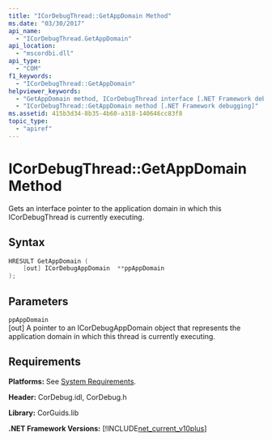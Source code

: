 ```yaml
---
title: "ICorDebugThread::GetAppDomain Method"
ms.date: "03/30/2017"
api_name: 
  - "ICorDebugThread.GetAppDomain"
api_location: 
  - "mscordbi.dll"
api_type: 
  - "COM"
f1_keywords: 
  - "ICorDebugThread::GetAppDomain"
helpviewer_keywords: 
  - "GetAppDomain method, ICorDebugThread interface [.NET Framework debugging]"
  - "ICorDebugThread::GetAppDomain method [.NET Framework debugging]"
ms.assetid: 415b3d34-8b35-4b60-a318-140646cc83f8
topic_type: 
  - "apiref"
---
```

# ICorDebugThread::GetAppDomain Method
Gets an interface pointer to the application domain in which this ICorDebugThread is currently executing.  
  
## Syntax  
  
```cpp  
HRESULT GetAppDomain (  
    [out] ICorDebugAppDomain  **ppAppDomain  
);  
```  
  
## Parameters  
 `ppAppDomain`  
 [out] A pointer to an ICorDebugAppDomain object that represents the application domain in which this thread is currently executing.  
  
## Requirements  
 **Platforms:** See [System Requirements](../../../../docs/framework/get-started/system-requirements.md).  
  
 **Header:** CorDebug.idl, CorDebug.h  
  
 **Library:** CorGuids.lib  
  
 **.NET Framework Versions:** [!INCLUDE[net_current_v10plus](../../../../includes/net-current-v10plus-md.md)]
